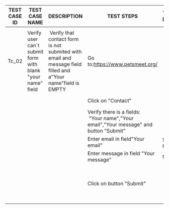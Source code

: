 | TEST CASE ID | TEST CASE NAME                                              | DESCRIPTION                                                                                                   | TEST STEPS                                                                                | TEST DATA                                | EXPECTED RESULTS                                                                                                            |
| ------------ | ----------------------------------------------------------- | ------------------------------------------------------------------------------------------------------------- | ----------------------------------------------------------------------------------------- | ---------------------------------------- | --------------------------------------------------------------------------------------------------------------------------- |
|              |                                                             |                                                                                                               |                                                                                           |                                          |                                                                                                                             |
| Tc_02        | Verify user can\`t submit form with blank "your name" field |  Verify that contact form is not submited with email and message field filled and  a"Your name"field is EMPTY | Go to:https://www.petsmeet.org/                                                           |                                          | User is redirected to the page<br>https://www.petsmeet.org/                                                                 |
|              |                                                             |                                                                                                               | Click on "Contact"                                                                        |                                          | Page is scrolling to the Contact field                                                                                      |
|              |                                                             |                                                                                                               | Verify there is a fields:<br> "Your name","Your email","Your message" and button "Submit" |                                          | All fields are visible.                                                                                                     |
|              |                                                             |                                                                                                               | Enter email in field"Your email"                                                          | [valid email](mailto:bgdtanja@gmail.com) | valid email is visible in email field                                                                                       |
|              |                                                             |                                                                                                               | Enter message in field "Your message"                                                     | test                                     | "test"is visible in field your message                                                                                      |
|              |                                                             |                                                                                                               | Click on button "Submit"                                                                  |                                          | The message apears in the field<br> "Your name": "Popunite ovo polje".<br>Form is not submited,user is stayed on this page. |
